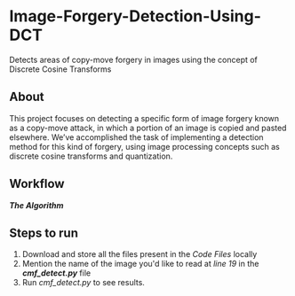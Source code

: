 # Image-Forgery-Detection-Using-DCT
Detects areas of copy-move forgery in images using the concept of Discrete Cosine Transforms

## About
This project focuses on detecting a specific form of image forgery known as a copy-move attack, in which a portion of an image is copied and pasted elsewhere. We’ve accomplished the task of implementing a detection method for this kind of forgery, using image processing concepts such as discrete cosine transforms and quantization.

## Workflow

***The Algorithm***

## Steps to run 
1. Download and store all the files present in the _Code Files_ locally
2. Mention the name of the image you'd like to read at _line 19_ in the **_cmf_detect.py_** file
3. Run _cmf_detect.py_ to see results.
